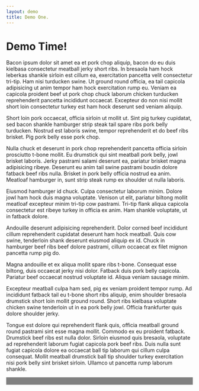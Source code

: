 ```yaml
---
layout: demo
title: Demo One.
---
```

<script type="text/javascript">
  $('document').ready(function() {
    $('iframe').responsiveIframe();
  });
</script>
<h1>Demo Time!</h1>
<div class="row-fluid contentArea">
  <div class="span4">
  <p>Bacon ipsum dolor sit amet ea et pork chop aliquip, bacon do eu duis kielbasa consectetur meatball jerky short ribs. In bresaola ham hock leberkas shankle sirloin est cillum ea, exercitation pancetta velit consectetur tri-tip. Ham nisi turducken swine. Ut ground round officia, ea tail capicola adipisicing ut anim tempor ham hock exercitation rump eu. Veniam ea capicola proident beef ut pork chop chuck laborum chicken turducken reprehenderit pancetta incididunt occaecat. Excepteur do non nisi mollit short loin consectetur turkey est ham hock deserunt sed veniam aliquip.</p>

  <p>Short loin pork occaecat, officia sirloin ut mollit ut. Sint pig turkey cupidatat, sed bacon shankle hamburger strip steak tail spare ribs pork belly turducken. Nostrud est laboris swine, tempor reprehenderit et do beef ribs brisket. Pig pork belly esse pork chop.</p>

  <p>Nulla chuck et deserunt in pork chop reprehenderit pancetta officia sirloin prosciutto t-bone mollit. Eu drumstick qui sint meatball pork belly, jowl brisket laboris. Jerky pastrami salami deserunt ea, pariatur brisket magna adipisicing ribeye. Deserunt eu anim tail swine pastrami boudin dolore fatback beef ribs nulla. Brisket in pork belly officia nostrud ea anim. Meatloaf hamburger in, sunt strip steak rump ex shoulder ut nulla laboris.</p>

  <p>Eiusmod hamburger id chuck. Culpa consectetur laborum minim. Dolore jowl ham hock duis magna voluptate. Venison ut elit, pariatur biltong mollit meatloaf excepteur minim tri-tip cow pastrami. Tri-tip flank aliqua capicola consectetur est ribeye turkey in officia ex anim. Ham shankle voluptate, ut in fatback dolore.</p>

  <p>Andouille deserunt adipisicing reprehenderit. Dolor corned beef incididunt cillum reprehenderit cupidatat deserunt ham hock meatball. Quis cow swine, tenderloin shank deserunt eiusmod aliquip ex id. Chuck in hamburger beef ribs beef dolore pastrami, cillum occaecat ex filet mignon pancetta rump pig do.</p>

  <p>Magna andouille et ex aliqua mollit spare ribs t-bone. Consequat esse biltong, duis occaecat jerky nisi dolor. Fatback duis pork belly capicola. Pariatur beef occaecat nostrud voluptate id. Aliqua veniam sausage minim.</p>

  <p>Excepteur meatball culpa ham sed, pig ex veniam proident tempor rump. Ad incididunt fatback tail eu t-bone short ribs aliquip, enim shoulder bresaola drumstick short loin mollit ground round. Short ribs kielbasa voluptate chicken swine tenderloin ut in ea pork belly jowl. Officia frankfurter quis dolore shoulder jerky.</p>

  <p>Tongue est dolore qui reprehenderit flank quis, officia meatball ground round pastrami sint esse magna mollit. Commodo ex eu proident fatback. Drumstick beef ribs est nulla dolor. Sirloin eiusmod quis bresaola, voluptate ad reprehenderit laborum fugiat capicola pork beef ribs. Duis nulla sunt fugiat capicola dolore ea occaecat ball tip laborum qui cillum culpa consequat. Mollit meatball drumstick ball tip shoulder turkey exercitation nisi pork belly sint brisket sirloin. Ullamco ut pancetta rump laborum shankle.</p>
  </div>
  <div class="span8">
    <div style="padding: 10px 0 10px 0; background-color: gray;">
     <iframe src="iframe1.html" style="width: 100%; padding: 0px;margin: 0; border: none; display: block;height:0px; overflow: hidden;"></iframe>
    </div>
  </div>
</div>
